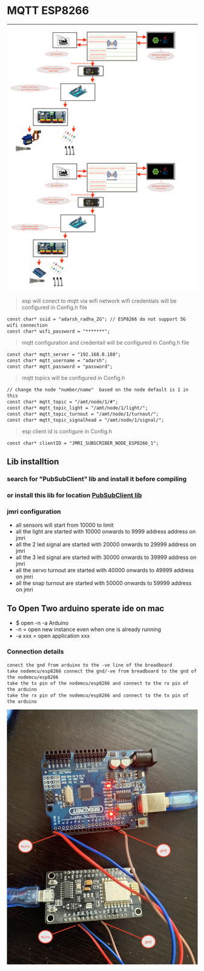 # MQTT ESP8266 

---

![img](../image/dig5.png)
![img](../image/dig6.png)

> esp will conect to mqtt via wifi network 
> wifi credentials will be configured in Config.h file 
```
const char* ssid = "adarsh_radha_2G"; // ESP8266 do not support 5G wifi connection
const char* wifi_password = "*******";
```
> mqtt configuration and credentail will be configured in Config.h file 
```
const char* mqtt_server = "192.168.0.188"; 
const char* mqtt_username = "adarsh";
const char* mqtt_password = "password";
```
> mqtt topics will be configured in Config.h 
```
// change the node "number/name"  based on the node default is 1 in this 
const char* mqtt_topic = "/amt/node/1/#";
const char* mqtt_topic_light = "/amt/node/1/light/";
const char* mqtt_topic_turnout = "/amt/node/1/turnout/";
const char* mqtt_topic_signalhead = "/amt/node/1/signal/";
```

> esp client id is configure in Config.h 
```
const char* clientID = "JMRI_SUBSCRIBER_NODE_ESP8266_1";

```

## Lib installtion 

### search for "PubSubClient" lib and install it before compiling 
### or install this lib for location [PubSubClient lib ](https://github.com/adarshkumarsingh83/jmri-cmri/raw/main/DOCUMENTS/JMRI-MOSQUITTO-MQTT/lib/pubsubclient.zip)

### jmri configuration 
* all sensors will start from 10000 to limit 
* all the light are started with 10000 onwards to 9999 address address on jmri
* all the 2 led signal are started with 20000 onwards to 29999 address on jmri
* all the 3 led signal are started with 30000 onwards to 39999 address on jmri
* all the servo turnout are started with 40000 onwards to 49999 address on jmri
* all the snap turnout are started with 50000 onwards to 59999 address on jmri


## To Open Two arduino sperate ide on mac 
* $ open -n -a Arduino
* -n = open new instance even when one is already running
* -a xxx = open application xxx


### Connection details 

```
conect the gnd from arduino to the -ve line of the breadboard 
take nodemcu/esp8266 connect the gnd/-ve from breadboard to the gnd of the nodemcu/esp8266
take the tx pin of the nodemcu/esp8266 and connect to the rx pin of the arduino 
take the rx pin of the nodemcu/esp8266 and connect to the tx pin of the arduino 

```


![img](../image/con.JPG)
